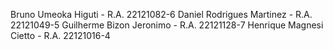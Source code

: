 Bruno Umeoka Higuti - R.A. 22121082-6
Daniel Rodrigues Martinez - R.A. 22121049-5
Guilherme Bizon Jeronimo - R.A. 22121128-7
Henrique Magnesi Cietto - R.A. 22121016-4

